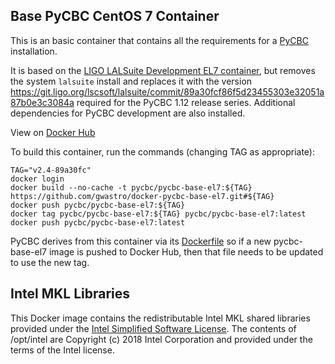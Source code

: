 Base PyCBC CentOS 7 Container
-----------------------------

This is an basic container that contains all the requirements for a [PyCBC](https://ligo-cbc.github.io/) installation.

It is based on the [LIGO LALSuite Development EL7 container](https://hub.docker.com/r/ligo/lalsuite-dev/), but removes the system ``lalsuite`` install and replaces it with the version https://git.ligo.org/lscsoft/lalsuite/commit/89a30fcf86f5d23455303e32051a87b0e3c3084a required for the PyCBC 1.12 release series. Additional dependencies for PyCBC development are also installed.

View on [Docker Hub](https://hub.docker.com/r/pycbc/pycbc-base-el7/)

To build this container, run the commands (changing TAG as appropriate):

```shell
TAG="v2.4-89a30fc"
docker login
docker build --no-cache -t pycbc/pycbc-base-el7:${TAG} https://github.com/gwastro/docker-pycbc-base-el7.git#${TAG}
docker push pycbc/pycbc-base-el7:${TAG}
docker tag pycbc/pycbc-base-el7:${TAG} pycbc/pycbc-base-el7:latest
docker push pycbc/pycbc-base-el7:latest
```

PyCBC derives from this container via its [Dockerfile](https://github.com/gwastro/pycbc/blob/master/Dockerfile) so if a new pycbc-base-el7 image is pushed to Docker Hub, then that file needs to be updated to use the new tag.

Intel MKL Libraries
-------------------

This Docker image contains the redistributable Intel MKL shared libraries provided under the [Intel Simplified Software License](https://software.intel.com/en-us/license/intel-simplified-software-license). The contents of /opt/intel are Copyright (c) 2018 Intel Corporation and provided under the terms of the Intel license.
